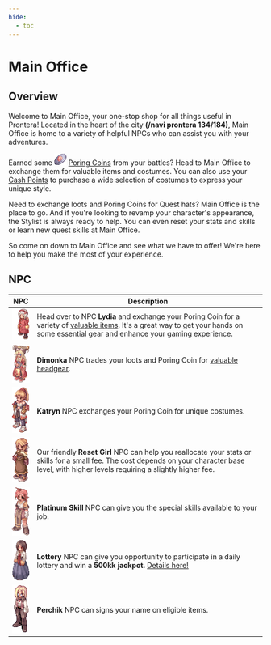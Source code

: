 ```yaml
---
hide:
  - toc
---
```


# Main Office


## **Overview**

Welcome to Main Office, your one-stop shop for all things useful in Prontera! Located in the heart of the city **(/navi prontera 134/184)**, Main Office is home to a variety of helpful NPCs who can assist you with your adventures.

Earned some ![Poring Coins](img/7539.gif) [Poring Coins](Poring_Coins_System.md) from your battles? Head to Main Office to exchange them for valuable items and costumes. You can also use your [Cash Points](Poring_Coins_System.md) to purchase a wide selection of costumes to express your unique style.

Need to exchange loots and Poring Coins for Quest hats? Main Office is the place to go. And if you're looking to revamp your character's appearance, the Stylist is always ready to help. You can even reset your stats and skills or learn new quest skills at Main Office.

So come on down to Main Office and see what we have to offer! We're here to help you make the most of your experience.


## **NPC**

| NPC                    | Description                                                                                          |
|------------------------|------------------------------------------------------------------------------------------------------|
| ![Lydia](img/4_F_NFLOSTGIRL.gif) | Head over to NPC **Lydia** and exchange your Poring Coin for a variety of [valuable items](Poring_Coins_System.md). It's a great way to get your hands on some essential gear and enhance your gaming experience. |
| ![Dimonka](img/4_F_JP_NOAH.gif) | **Dimonka** NPC trades your loots and Poring Coin for [valuable headgear](Dimonka_Headgear_Quest.md). |
| ![Katryn](img/4_F_GELKA.gif) | **Katryn** NPC exchanges your Poring Coin for unique costumes. |
| ![Reset Girl](img/4_F_ACOLYTE.gif) | Our friendly **Reset Girl** NPC can help you reallocate your stats or skills for a small fee. The cost depends on your character base level, with higher levels requiring a slightly higher fee. |
| ![Platinum Skill](img/1_F_01.gif) | **Platinum Skill** NPC can give you the special skills available to your job. |
| ![Lottery](img/1_F_ORIENT_02.gif) | **Lottery** NPC can give you opportunity to participate in a daily lottery and win a **500kk jackpot.** [Details here!](Lottery-NPC.md) |
| ![Perchik](img/1_M_01.gif) | **Perchik** NPC can signs your name on eligible items. |